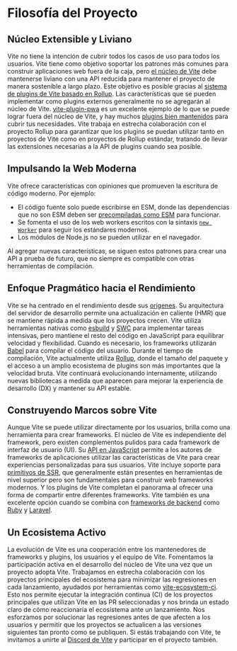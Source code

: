 # Filosofía del Proyecto

## Núcleo Extensible y Liviano

Vite no tiene la intención de cubrir todos los casos de uso para todos los usuarios. Vite tiene como objetivo soportar los patrones más comunes para construir aplicaciones web fuera de la caja, pero [el núcleo de Vite](https://github.com/vitejs/vite) debe mantenerse liviano con una API reducida para mantener el proyecto de manera sostenible a largo plazo. Este objetivo es posible gracias al [sistema de plugins de Vite basado en Rollup](./api-plugin.md). Las características que se pueden implementar como plugins externos generalmente no se agregarán al núcleo de Vite. [vite-plugin-pwa](https://vite-pwa-org.netlify.app/) es un excelente ejemplo de lo que se puede lograr fuera del núcleo de Vite, y hay muchos [plugins bien mantenidos](https://github.com/vitejs/awesome-vite#plugins) para cubrir tus necesidades. Vite trabaja en estrecha colaboración con el proyecto Rollup para garantizar que los plugins se puedan utilizar tanto en proyectos de Vite como en proyectos de Rollup estándar, tratando de llevar las extensiones necesarias a la API de plugins cuando sea posible.

## Impulsando la Web Moderna

Vite ofrece características con opiniones que promueven la escritura de código moderno. Por ejemplo:

- El código fuente solo puede escribirse en ESM, donde las dependencias que no son ESM deben ser [precompiladas como ESM](./dep-pre-bundling) para funcionar.
- Se fomenta el uso de los web workers escritos con la sintaxis [`new Worker`](./features#web-workers) para seguir los estándares modernos.
- Los módulos de Node.js no se pueden utilizar en el navegador.

Al agregar nuevas características, se siguen estos patrones para crear una API a prueba de futuro, que no siempre es compatible con otras herramientas de compilación.

## Enfoque Pragmático hacia el Rendimiento

Vite se ha centrado en el rendimiento desde sus [orígenes](./why.md). Su arquitectura del servidor de desarrollo permite una actualización en caliente (HMR) que se mantiene rápida a medida que los proyectos crecen. Vite utiliza herramientas nativas como [esbuild](https://esbuild.github.io/) y [SWC](https://github.com/vitejs/vite-plugin-react-swc) para implementar tareas intensivas, pero mantiene el resto del código en JavaScript para equilibrar velocidad y flexibilidad. Cuando es necesario, los frameworks utilizarán [Babel](https://babeljs.io/) para compilar el código del usuario. Durante el tiempo de compilación, Vite actualmente utiliza [Rollup](https://rollupjs.org/), donde el tamaño del paquete y el acceso a un amplio ecosistema de plugins son más importantes que la velocidad bruta. Vite continuará evolucionando internamente, utilizando nuevas bibliotecas a medida que aparecen para mejorar la experiencia de desarrollo (DX) y mantener su API estable.

## Construyendo Marcos sobre Vite

Aunque Vite se puede utilizar directamente por los usuarios, brilla como una herramienta para crear frameworks. El núcleo de Vite es independiente del framework, pero existen complementos pulidos para cada framework de interfaz de usuario (UI). Su [API en JavaScript](./api-javascript.md) permite a los autores de frameworks de aplicaciones utilizar las características de Vite para crear experiencias personalizadas para sus usuarios. Vite incluye soporte para [primitivos de SSR](./ssr.md), que generalmente están presentes en herramientas de nivel superior pero son fundamentales para construir web frameworks modernos. Y los plugins de Vite completan el panorama al ofrecer una forma de compartir entre diferentes frameworks. Vite también es una excelente opción cuando se combina con [frameworks de backend](./backend-integration.md) como [Ruby](https://vite-ruby.netlify.app/) y [Laravel](https://laravel.com/docs/10.x/vite).

## Un Ecosistema Activo

La evolución de Vite es una cooperación entre los mantenedores de frameworks y plugins, los usuarios y el equipo de Vite. Fomentamos la participación activa en el desarrollo del núcleo de Vite una vez que un proyecto adopta Vite. Trabajamos en estrecha colaboración con los proyectos principales del ecosistema para minimizar las regresiones en cada lanzamiento, ayudados por herramientas como [vite-ecosystem-ci](https://github.com/vitejs/vite-ecosystem-ci). Esto nos permite ejecutar la integración continua (CI) de los proyectos principales que utilizan Vite en las PR seleccionadas y nos brinda un estado claro de cómo reaccionaría el ecosistema ante un lanzamiento. Nos esforzamos por solucionar las regresiones antes de que afecten a los usuarios y permitir que los proyectos se actualicen a las versiones siguientes tan pronto como se publiquen. Si estás trabajando con Vite, te invitamos a unirte al [Discord de Vite](https://chat.vitejs.dev) y participar en el proyecto también.
